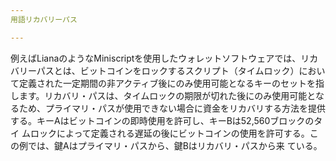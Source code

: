 ```yaml
---
用語リカバリーパス

---
```

例えばLianaのようなMiniscriptを使用したウォレットソフトウェアでは、リカバリーパスとは、ビットコインをロックするスクリプト（タイムロック）において定義された一定期間の非アクティブ後にのみ使用可能となるキーのセットを指します。リカバリ・パスは、タイムロックの期限が切れた後にのみ使用可能となるため、プライマリ・パスが使用できない場合に資金をリカバリする方法を提供する。キーAはビットコインの即時使用を許可し、キーBは52,560ブロックのタイ ムロックによって定義される遅延の後にビットコインの使用を許可する。この例では、鍵Aはプライマリ・パスから、鍵Bはリカバリ・パスから来 ている。